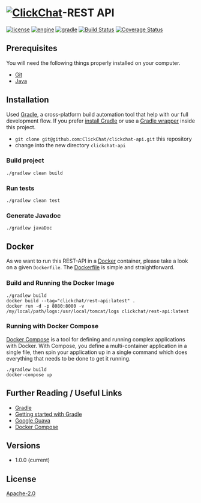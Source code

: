 # [![ClickChat](http://public.acactown.org/clickchat-logo-readme-files.png)](http://bootenv.com)-REST API

[![license](https://img.shields.io/badge/license-Apache_2.0-blue.svg)]()
[![engine](https://img.shields.io/badge/JDK-v1.7+-yellow.svg)]()
[![gradle](https://img.shields.io/badge/gradle-v2.4-blue.svg)]()
[![Build Status](https://travis-ci.org/ClickChat/clickchat-api.svg?branch=master)](https://travis-ci.org/ClickChat/clickchat-api)
[![Coverage Status](https://coveralls.io/repos/ClickChat/clickchat-api/badge.svg)](https://coveralls.io/r/ClickChat/clickchat-api)

## Prerequisites

You will need the following things properly installed on your computer.

* [Git](http://git-scm.com/)
* [Java](http://nodejs.org/)

## Installation

Used [Gradle](http://www.gradle.org), a cross-platform build automation tool that help with our full development flow.
If you prefer [install Gradle](http://www.gradle.org/installation) or use a [Gradle wrapper](http://www.gradle.org/docs/current/userguide/gradle_wrapper.html) inside this project.

* `git clone git@github.com:ClickChat/clickchat-api.git` this repository
* change into the new directory `clickchat-api`

### Build project

```
./gradlew clean build
```

### Run tests

```
./gradlew clean test
```

### Generate Javadoc

```
./gradlew javaDoc
```

## Docker

As we want to run this REST-API in a [Docker](https://www.docker.com/) container, please take a look on a given `Dockerfile`. 
The [Dockerfile](Dockerfile) is simple and straightforward.

### Build and Running the Docker Image

```
./gradlew build
docker build --tag="clickchat/rest-api:latest" .
docker run -d -p 8080:8080 -v /my/local/path/logs:/usr/local/tomcat/logs clickchat/rest-api:latest
```

### Running with Docker Compose

[Docker Compose](https://docs.docker.com/compose/) is a tool for defining and running complex applications with Docker. 
With Compose, you define a multi-container application in a single file, then spin your application up in a single 
command which does everything that needs to be done to get it running.

```
./gradlew build
docker-compose up
```

## Further Reading / Useful Links

* [Gradle](http://gradle.org/)
* [Getting started with Gradle](http://gradle.org/getting-started-jvm/)
* [Google Guava](https://code.google.com/p/guava-libraries/wiki/GuavaExplained)
* [Docker Compose](https://docs.docker.com/compose/install/)

## Versions
 
 - 1.0.0 (current)

## License

[Apache-2.0](LICENSE)
